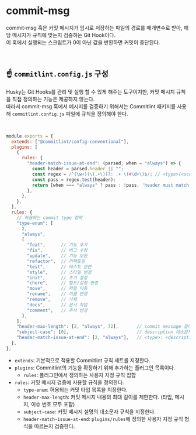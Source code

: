 # commit-msg

commit-msg 훅은 커밋 메시지가 임시로 저장하는 파일의 경로를 매개변수로 받아, 해당 메시지가 규칙에 맞는지 검증하는 Git Hook이다. <br />
이 훅에서 실행되는 스크립트가 0이 아닌 값을 반환하면 커밋이 중단된다.

<br />

## ☝️ `commitlint.config.js` 구성

Husky는 Git Hooks를 관리 및 실행 할 수 있게 해주는 도구이지만, 커밋 메시지 규칙을 직접 정의하는 기능은 제공하지 않는다. <br />
따라서 commit-msg 훅에서 메시지를 검증하기 위해서는 Commitlint 패키지를 사용해 `commitlint.config.js` 파일에 규칙을 정의해야 한다.

<br />

```javascript
module.exports = {
  extends: ["@commitlint/config-conventional"],
  plugins: [
    {
      rules: {
        "header-match-issue-at-end": (parsed, when = "always") => {
          const header = parsed.header || "";
          const regex = /^(\w+)(\(.+\))?: .+ \(#\d+\)$/; // <type>(<scope>): <subject> (#123)
          const pass = regex.test(header);
          return [when === "always" ? pass : !pass, 'header must match "<type>(<scope>): <subject> (#issue-number)".'];
        },
      },
    },
  ],
  rules: {
    // 허용되는 commit type 정의
    "type-enum": [
      2,
      "always",
      [
        "feat",      // 기능 추가
        "fix",       // 버그 수정
        "update",    // 기능 보완
        "refactor",  // 리팩토링
        "test",      // 테스트 관련
        "style",     // 스타일 변경
        "init",      // 초기 설정
        "chore",     // 빌드/설정 변경
        "move",      // 파일 이동
        "rename",    // 이름 변경
        "remove",    // 삭제
        "docs",      // 문서 작업
        "comment",   // 주석 변경
      ],
    ],
    "header-max-length": [2, "always", 72],       // commit message 길이 제한 (72자)
    "subject-case": [0],                          // description 대소문자 자유
    "header-match-issue-at-end": [2, "always"],   // <type>: <description> (#issue-number) 커밋 메시지 구조 규칙 강제 시키기
  },
};
```

- `extends`: 기본적으로 적용할 Commitlint 규칙 세트를 지정한다.
- `plugins`: Commitlint의 기능을 확장하기 위해 추가하는 플러그인 목록이다.
  - `rules`: 플러그인에서 정의하는 사용자 지정 규칙 집합
- `rules`: 커밋 메시지 검증에 사용할 규칙을 정의한다.
  - `type-enum`: 허용되는 커밋 타입 목록을 지정한다.
  - `header-max-length`: 커밋 메시지 내용의 최대 길이를 제한한다. (타입, 메시지, 이슈 번호 모두 포함)
  - `subject-case`: 커밋 메시지 설명의 대소문자 규칙을 지정한다.
  - `header-match-issue-at-end`: `plugins/rules`에 정의한 사용자 지정 규칙 형식을 따르는지 검증한다.